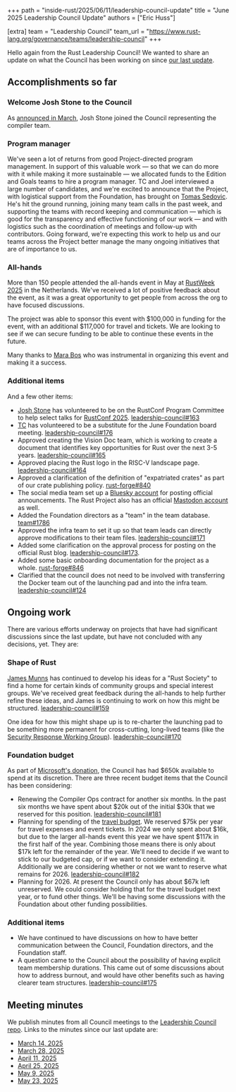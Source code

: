 +++
path = "inside-rust/2025/06/11/leadership-council-update"
title = "June 2025 Leadership Council Update"
authors = ["Eric Huss"]

[extra]
team = "Leadership Council"
team_url = "https://www.rust-lang.org/governance/teams/leadership-council"
+++

Hello again from the Rust Leadership Council!
We wanted to share an update on what the Council has been working on since [our last update][update].

[update]: https://blog.rust-lang.org/inside-rust/2025/03/17/leadership-council-update/

## Accomplishments so far

### Welcome Josh Stone to the Council

As [announced in March](https://blog.rust-lang.org/inside-rust/2025/03/26/leadership-council-repr-selection/), Josh Stone joined the Council representing the compiler team.

### Program manager

We've seen a lot of returns from good Project-directed program management. In support of this valuable work — so that we can do more with it while making it more sustainable — we allocated funds to the Edition and Goals teams to hire a program manager. TC and Joel interviewed a large number of candidates, and we're excited to announce that the Project, with logistical support from the Foundation, has brought on [Tomas Sedovic]. He's hit the ground running, joining many team calls in the past week, and supporting the teams with record keeping and communication — which is good for the transparency and effective functioning of our work — and with logistics such as the coordination of meetings and follow-up with contributors. Going forward, we're expecting this work to help us and our teams across the Project better manage the many ongoing initiatives that are of importance to us.

[Tomas Sedovic]: https://github.com/tomassedovic

### All-hands

More than 150 people attended the all-hands event in May at [RustWeek 2025] in the Netherlands. We've received a lot of positive feedback about the event, as it was a great opportunity to get people from across the org to have focused discussions.

The project was able to sponsor this event with $100,000 in funding for the event, with an additional $117,000 for travel and tickets. We are looking to see if we can secure funding to be able to continue these events in the future.

Many thanks to [Mara Bos] who was instrumental in organizing this event and making it a success.

[RustWeek 2025]: https://rustweek.org/
[Mara Bos]: https://github.com/m-ou-se/

### Additional items

And a few other items:
- [Josh Stone] has volunteered to be on the RustConf Program Committee to help select talks for [RustConf 2025](https://rustconf.com/). [leadership-council#163](https://github.com/rust-lang/leadership-council/issues/163)
- [TC] has volunteered to be a substitute for the June Foundation board meeting. [leadership-council#176](https://github.com/rust-lang/leadership-council/issues/176)
- Approved creating the Vision Doc team, which is working to create a document that identifies key opportunities for Rust over the next 3-5 years. [leadership-council#165](https://github.com/rust-lang/leadership-council/issues/165)
- Approved placing the Rust logo in the RISC-V landscape page. [leadership-council#164](https://github.com/rust-lang/leadership-council/issues/164)
- Approved a clarification of the definition of "expatriated crates" as part of our crate publishing policy. [rust-forge#840](https://github.com/rust-lang/rust-forge/pull/840)
- The social media team set up a [Bluesky account](https://bsky.app/profile/rust-lang.org) for posting official announcements. The Rust Project also has an official [Mastodon account](https://social.rust-lang.org/@rust) as well.
- Added the Foundation directors as a "team" in the team database. [team#1786](https://github.com/rust-lang/team/pull/1786)
- Approved the infra team to set it up so that team leads can directly approve modifications to their team files. [leadership-council#171](https://github.com/rust-lang/leadership-council/issues/171)
- Added some clarification on the approval process for posting on the official Rust blog. [leadership-council#173](https://github.com/rust-lang/leadership-council/issues/173).
- Added some basic onboarding documentation for the project as a whole. [rust-forge#846](https://github.com/rust-lang/rust-forge/pull/846)
- Clarified that the council does not need to be involved with transferring the Docker team out of the launching pad and into the infra team. [leadership-council#124](https://github.com/rust-lang/leadership-council/issues/124)

[Josh Stone]: https://github.com/cuviper
[TC]: https://github.com/traviscross

## Ongoing work

There are various efforts underway on projects that have had significant discussions since the last update, but have not concluded with any decisions, yet.
They are:

### Shape of Rust

[James Munns] has continued to develop his ideas for a "Rust Society" to find a home for certain kinds of community groups and special interest groups. We've received great feedback during the all-hands to help further refine these ideas, and James is continuing to work on how this might be structured. [leadership-council#159](https://github.com/rust-lang/leadership-council/issues/159)

One idea for how this might shape up is to re-charter the launching pad to be something more permanent for cross-cutting, long-lived teams (like the [Security Response Working Group](https://github.com/rust-lang/leadership-council/issues/141)). [leadership-council#170](https://github.com/rust-lang/leadership-council/issues/170)

[James Munns]: https://github.com/jamesmunns

### Foundation budget

As part of [Microsoft's donation], the Council has had $650k available to spend at its discretion. There are three recent budget items that the Council has been considering:

- Renewing the Compiler Ops contract for another six months. In the past six months we have spent about $20k out of the initial $30k that we reserved for this position. [leadership-council#181](https://github.com/rust-lang/leadership-council/issues/181)
- Planning for spending of the [travel budget]. We reserved $75k per year for travel expenses and event tickets. In 2024 we only spent about $16k, but due to the larger all-hands event this year we have spent $117k in the first half of the year. Combining those means there is only about $17k left for the remainder of the year. We'll need to decide if we want to stick to our budgeted cap, or if we want to consider extending it. Additionally we are considering whether or not we want to reserve what remains for 2026. [leadership-council#182](https://github.com/rust-lang/leadership-council/issues/182)
- Planning for 2026. At present the Council only has about $67k left unreserved. We could consider holding that for the travel budget next year, or to fund other things. We'll be having some discussions with the Foundation about other funding possibilities.

[Microsoft's donation]: https://rustfoundation.org/media/1m-microsoft-donation-to-fund-key-rust-foundation-project-priorities/
[travel budget]: https://github.com/rust-lang/leadership-council/blob/main/policies/spending/travel.md

### Additional items

- We have continued to have discussions on how to have better communication between the Council, Foundation directors, and the Foundation staff.
- A question came to the Council about the possibility of having explicit team membership durations. This came out of some discussions about how to address burnout, and would have other benefits such as having clearer team structures. [leadership-council#175](https://github.com/rust-lang/leadership-council/issues/175)

## Meeting minutes

We publish minutes from all Council meetings to the [Leadership Council repo][minutes].
Links to the minutes since our last update are:

* [March 14, 2025](https://github.com/rust-lang/leadership-council/blob/main/minutes/sync-meeting/2025-03-14.md)
* [March 28, 2025](https://github.com/rust-lang/leadership-council/blob/main/minutes/sync-meeting/2025-03-28.md)
* [April 11, 2025](https://github.com/rust-lang/leadership-council/blob/main/minutes/sync-meeting/2025-04-11.md)
* [April 25, 2025](https://github.com/rust-lang/leadership-council/blob/main/minutes/sync-meeting/2025-04-25.md)
* [May 9, 2025](https://github.com/rust-lang/leadership-council/blob/main/minutes/sync-meeting/2025-05-09.md)
* [May 23, 2025](https://github.com/rust-lang/leadership-council/blob/main/minutes/sync-meeting/2025-05-23.md)

[minutes]: https://github.com/rust-lang/leadership-council/tree/main/minutes
